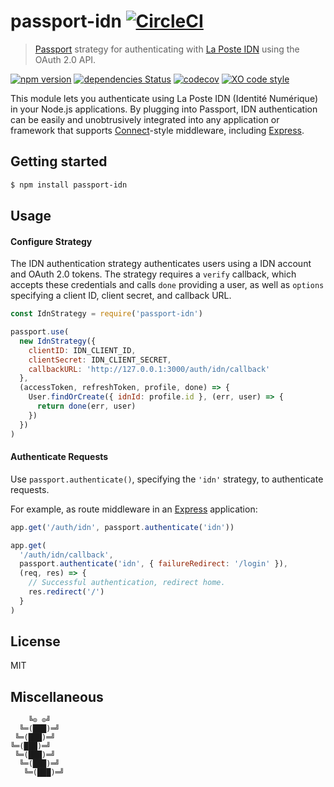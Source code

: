 # passport-idn [![CircleCI](https://circleci.com/gh/tusbar/passport-idn.svg?style=svg)](https://circleci.com/gh/tusbar/passport-idn)

> [Passport](http://passportjs.org/) strategy for authenticating with [La Poste IDN](https://developpeurs.idn.laposte.fr) using the OAuth 2.0 API.

[![npm version](https://badgen.net/npm/v/passport-idn)](https://www.npmjs.com/package/passport-idn)
[![dependencies Status](https://badgen.net/david/dep/tusbar/passport-idn)](https://david-dm.org/tusbar/passport-idn)
[![codecov](https://badgen.net/codecov/c/github/tusbar/passport-idn)](https://codecov.io/gh/tusbar/passport-idn)
[![XO code style](https://badgen.net/badge/code%20style/XO/cyan)](https://github.com/xojs/xo)

This module lets you authenticate using La Poste IDN (Identité Numérique) in your Node.js applications.  By plugging into Passport, IDN authentication can be easily and unobtrusively integrated into any application or framework that supports
[Connect](http://www.senchalabs.org/connect/)-style middleware, including [Express](http://expressjs.com/).

## Getting started

```bash
$ npm install passport-idn
```

## Usage

#### Configure Strategy

The IDN authentication strategy authenticates users using a IDN account and OAuth 2.0 tokens.  The strategy requires a `verify` callback, which accepts these credentials and calls `done` providing a user, as well as `options` specifying a client ID, client secret, and callback URL.

```js
const IdnStrategy = require('passport-idn')

passport.use(
  new IdnStrategy({
    clientID: IDN_CLIENT_ID,
    clientSecret: IDN_CLIENT_SECRET,
    callbackURL: 'http://127.0.0.1:3000/auth/idn/callback'
  },
  (accessToken, refreshToken, profile, done) => {
    User.findOrCreate({ idnId: profile.id }, (err, user) => {
      return done(err, user)
    })
  })
)
```

#### Authenticate Requests

Use `passport.authenticate()`, specifying the `'idn'` strategy, to authenticate requests.

For example, as route middleware in an [Express](http://expressjs.com/) application:

```js
app.get('/auth/idn', passport.authenticate('idn'))

app.get(
  '/auth/idn/callback',
  passport.authenticate('idn', { failureRedirect: '/login' }),
  (req, res) => {
    // Successful authentication, redirect home.
    res.redirect('/')
  }
)
```

## License

MIT


## Miscellaneous

```
    ╚⊙ ⊙╝
  ╚═(███)═╝
 ╚═(███)═╝
╚═(███)═╝
 ╚═(███)═╝
  ╚═(███)═╝
   ╚═(███)═╝
```
